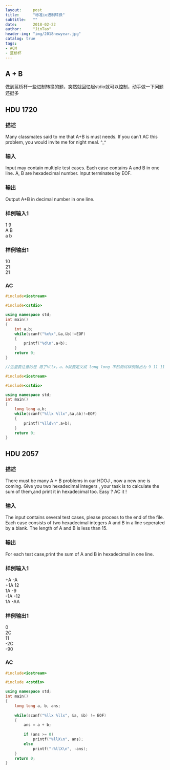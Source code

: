 ```yaml
---
layout:     post
title:      "标准io进制转换"
subtitle:   ""
date:       2018-02-22
author:     "JinTao"
header-img: "img/2018newyear.jpg"
catalog: true
tags:
- ACM
- 蓝桥杯
---
```


## A + B
  做到蓝桥杯一些进制转换的题，突然就回忆起stdio就可以控制，动手做一下问题还挺多

## HDU 1720

### 描述
Many classmates said to me that A+B is must needs.
If you can’t AC this problem, you would invite me for night meal. ^_^
### 输入
Input may contain multiple test cases. Each case contains A and B in one line.
A, B are hexadecimal number.
Input terminates by EOF.
 
### 输出
Output A+B in decimal number in one line.
### 样例输入1 
1 9<br>
A B<br>
a b
### 样例输出1 
10<br>
21<br>
21

### AC
``` cpp
#include<iostream>

#include<cstdio>

using namespace std;
int main()
{
    int a,b;
    while(scanf("%x%x",&a,&b)!=EOF)
    {
        printf("%d\n",a+b);
    }
    return 0;
}
```

``` cpp
//这里要注意的是 用了%llx，a、b就要定义成 long long 不然测试样例输出为 9 11 11

#include<iostream>

#include<cstdio>

using namespace std;
int main()
{
    long long a,b;
    while(scanf("%llx %llx",&a,&b)!=EOF)
    {
        printf("%lld\n",a+b);
    }
    return 0;
}
```



## HDU 2057

### 描述
There must be many A + B problems in our HDOJ , now a new one is coming.
Give you two hexadecimal integers , your task is to calculate the sum of them,and print it in hexadecimal too.
Easy ? AC it !

### 输入
The input contains several test cases, please process to the end of the file.
Each case consists of two hexadecimal integers A and B in a line seperated by a blank.
The length of A and B is less than 15.
### 输出
For each test case,print the sum of A and B in hexadecimal in one line.
### 样例输入1 
+A -A<br>
+1A 12<br>
1A -9<br>
-1A -12<br>
1A -AA
### 样例输出1 
0<br>
2C<br>
11<br>
-2C<br>
-90

### AC
```cpp
#include<iostream>

#include <cstdio>

using namespace std;
int main()  
{  
    long long a, b, ans;  
  
    while(scanf("%llx %llx", &a, &b) != EOF) 
	{  
        ans = a + b;  
  
        if (ans >= 0)  
            printf("%llX\n", ans);  
        else  
            printf("-%llX\n", -ans);  
    }
    return 0;  
}
```

